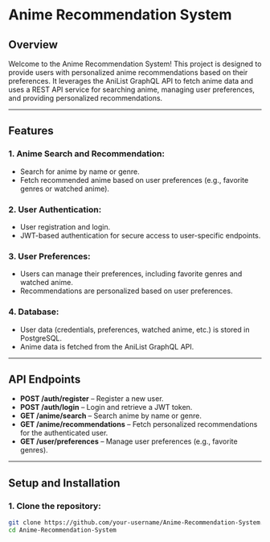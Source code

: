 # Anime Recommendation System

## Overview

Welcome to the Anime Recommendation System! This project is designed to provide users with personalized anime recommendations based on their preferences. It leverages the AniList GraphQL API to fetch anime data and uses a REST API service for searching anime, managing user preferences, and providing personalized recommendations.

---

## Features

### 1. **Anime Search and Recommendation:**
- Search for anime by name or genre.
- Fetch recommended anime based on user preferences (e.g., favorite genres or watched anime).

### 2. **User Authentication:**
- User registration and login.
- JWT-based authentication for secure access to user-specific endpoints.

### 3. **User Preferences:**
- Users can manage their preferences, including favorite genres and watched anime.
- Recommendations are personalized based on user preferences.

### 4. **Database:**
- User data (credentials, preferences, watched anime, etc.) is stored in PostgreSQL.
- Anime data is fetched from the AniList GraphQL API.

---

## API Endpoints

- **POST /auth/register** – Register a new user.
- **POST /auth/login** – Login and retrieve a JWT token.
- **GET /anime/search** – Search anime by name or genre.
- **GET /anime/recommendations** – Fetch personalized recommendations for the authenticated user.
- **GET /user/preferences** – Manage user preferences (e.g., favorite genres).

---

## Setup and Installation

### 1. **Clone the repository:**

```bash
git clone https://github.com/your-username/Anime-Recommendation-System.git
cd Anime-Recommendation-System
